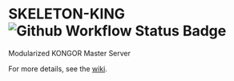 # SKELETON-KING &ensp; ![Github Workflow Status Badge](https://github.com/Project-KONGOR/SKELETON-KING/actions/workflows/dotnet.yml/badge.svg)

Modularized KONGOR Master Server

For more details, see the [wiki](https://github.com/Project-KONGOR/SKELETON-KING/wiki).
